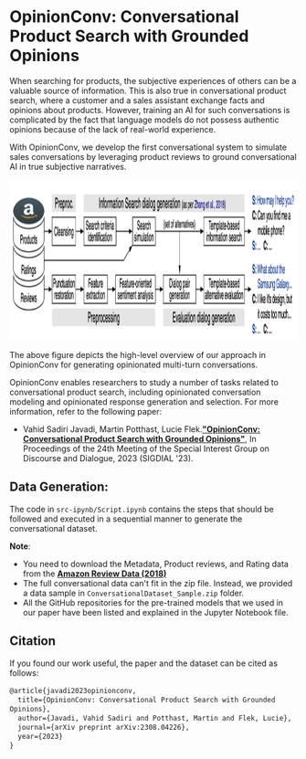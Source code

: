 # OpinionConv: Conversational Product Search with Grounded Opinions

When searching for products, the subjective experiences of others can be a valuable source of information. This is also true in conversational product search, where a customer and a sales assistant exchange facts and opinions about products. However, training an AI for such conversations is complicated by the fact that language models do not possess authentic opinions because of the lack of real-world experience.

With OpinionConv, we develop the first conversational system to simulate sales conversations by leveraging product reviews to ground conversational AI in true subjective narratives.

<p align="center">
  <img width="600" height="282" src="https://github.com/caisa-lab/OpinionConv/blob/main/src-ipynb/High-level%20Overview%20of%20OpinionConv.png">
</p>

The above figure depicts the high-level overview of our approach in OpinionConv for generating opinionated multi-turn conversations.

OpinionConv enables researchers to study a number of tasks related to conversational product search, including opinionated conversation modeling and opinionated response generation and selection. For more information, refer to the following paper:

- Vahid Sadiri Javadi, Martin Potthast, Lucie Flek.[**"OpinionConv: Conversational Product Search with Grounded Opinions"**](https://arxiv.org/abs/2308.04226), In Proceedings of the 24th Meeting of the Special Interest Group on Discourse and Dialogue, 2023 (SIGDIAL '23).

## Data Generation:

The code in ``src-ipynb/Script.ipynb`` contains the steps that should be followed and executed in a sequential manner to generate the conversational dataset.

**Note**: 

- You need to download the Metadata, Product reviews, and Rating data from the  [**Amazon Review Data (2018)**](https://cseweb.ucsd.edu/~jmcauley/datasets/amazon_v2/)
- The full conversational data can't fit in the zip file. Instead, we provided a data sample in ``ConversationalDataset_Sample.zip`` folder.
- All the GitHub repositories for the pre-trained models that we used in our paper have been listed and explained in the Jupyter Notebook file.


## Citation
If you found our work useful, the paper and the dataset can be cited as follows:

```
@article{javadi2023opinionconv,
  title={OpinionConv: Conversational Product Search with Grounded Opinions},
  author={Javadi, Vahid Sadiri and Potthast, Martin and Flek, Lucie},
  journal={arXiv preprint arXiv:2308.04226},
  year={2023}
}
```
